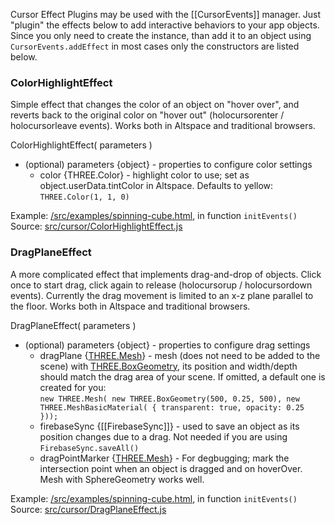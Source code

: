 Cursor Effect Plugins may be used with the [[CursorEvents]] manager.  Just "plugin" the effects below to add interactive behaviors to your app objects.  Since you only need to create the instance, than add it to an object using `CursorEvents.addEffect` in most cases only the constructors are listed below.

### ColorHighlightEffect

Simple effect that changes the color of an object on "hover over", and reverts back to the original color on "hover out" (holocursorenter / holocursorleave events).  Works both in Altspace and traditional browsers.  

ColorHighlightEffect( parameters )
* (optional) parameters {object} - properties to configure color settings
    * color {THREE.Color} - highlight color to use; set as object.userData.tintColor in Altspace.  Defaults to yellow: `THREE.Color(1, 1, 0)` 

Example: [/src/examples/spinning-cube.html](https://github.com/AltspaceVR/AltspaceSDK/blob/master/examples/spinningcube.html), in function `initEvents()`  
Source: [src/cursor/ColorHighlightEffect.js](https://github.com/AltspaceVR/AltspaceSDK/blob/master/src/cursor/ColorHoverEffect.js)

### DragPlaneEffect

A more complicated effect that implements drag-and-drop of objects. Click once to start drag, click again to release (holocursorup / holocursordown events).  Currently the drag movement is limited to an x-z plane parallel to the floor.  Works both in Altspace and traditional browsers.

DragPlaneEffect( parameters )
* (optional) parameters {object} - properties to configure drag settings
    * dragPlane {[THREE.Mesh]} - mesh (does not need to be added to the scene) with [THREE.BoxGeometry], its position and width/depth should match the drag area of your scene.  If omitted, a default one is created for you:  
    `new THREE.Mesh( new THREE.BoxGeometry(500, 0.25, 500),
                     new THREE.MeshBasicMaterial( { transparent: true, opacity: 0.25 }));`
    * firebaseSync {[[FirebaseSync]]} - used to save an object as its position changes due to a drag.  Not needed if you are using `FirebaseSync.saveAll()`
    * dragPointMarker {[THREE.Mesh]} - For degbugging; mark the intersection point when an object is dragged and on hoverOver. Mesh with SphereGeometry works well.

Example: [/src/examples/spinning-cube.html](https://github.com/AltspaceVR/AltspaceSDK/blob/master/examples/spinningcube.html), in function `initEvents()`  
Source: [src/cursor/DragPlaneEffect.js](https://github.com/AltspaceVR/AltspaceSDK/blob/master/src/cursor/DragPlaneEffect.js)
 

[Repo README]: https://github.com/AltspaceVR/AltspaceSDK
[THREE.Color]: http://threejs.org/docs/#Reference/Math/Color
[THREE.Mesh]: http://threejs.org/docs/#Reference/Objects/Mesh
[THREE.BoxGeometry]: http://threejs.org/docs/#Reference/Extras.Geometries/BoxGeometry
